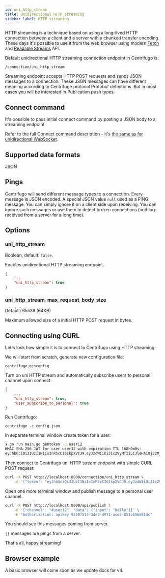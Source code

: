 ```yaml
---
id: uni_http_stream
title: Unidirectional HTTP streaming
sidebar_label: HTTP streaming
---
```


HTTP streaming is a technique based on using a long-lived HTTP connection between a client and a server with a chunked transfer encoding. These days it's possible to use it from the web browser using modern [Fetch](https://developer.mozilla.org/en-US/docs/Web/API/Fetch_API) and [Readable Streams](https://developer.mozilla.org/en-US/docs/Web/API/ReadableStream) API.

Default unidirectional HTTP streaming connection endpoint in Centrifugo is:

```
/connection/uni_http_stream
```

Streaming endpoint accepts HTTP POST requests and sends JSON messages to a connection. These JSON messages can have different meaning according to Centrifuge protocol Protobuf definitions. But in most cases you will be interested in Publication push types.

## Connect command

It's possible to pass initial connect command by posting a JSON body to a streaming endpoint. 

Refer to the full Connect command description – it's [the same as for unidirectional WebSocket](./uni_websocket.md#connect-command).

## Supported data formats

JSON

## Pings

Centrifugo will send different message types to a connection. Every message is JSON encoded. A special JSON value `null` used as a PING message. You can simply ignore it on a client side upon receiving. You can ignore such messages or use them to detect broken connections (nothing received from a server for a long time).

## Options

### uni_http_stream

Boolean, default: `false`.

Enables unidirectional HTTP streaming endpoint.

```json title="config.json"
{
    ...
    "uni_http_stream": true
}
```

### uni_http_stream_max_request_body_size

Default: 65536 (64KB)

Maximum allowed size of a initial HTTP POST request in bytes.

## Connecting using CURL

Let's look how simple it is to connect to Centrifugo using HTTP streaming.

We will start from scratch, generate new configuration file:

```
centrifugo genconfig
```

Turn on uni HTTP stream and automatically subscribe users to personal channel upon connect:

```json title="config.json"
{
    ...
    "uni_http_stream": true,
    "user_subscribe_to_personal": true
}
```

Run Centrifugo:

```
centrifugo -c config.json
```

In separate terminal window create token for a user:

```bash
❯ go run main.go gentoken -u user12
HMAC SHA-256 JWT for user user12 with expiration TTL 168h0m0s:
eyJhbGciOiJIUzI1NiIsInR5cCI6IkpXVCJ9.eyJzdWIiOiJ1c2VyMTIiLCJleHAiOjE2MjUwNzMyODh9.BxmS4R-X6YXMxLfXNhYRzeHvtu_M2NCaXF6HNu7VnDM
```

Then connect to Centrifugo uni HTTP stream endpoint with simple CURL POST request:

```bash
curl -X POST http://localhost:8000/connection/uni_http_stream \
    -d '{"token": "eyJhbGciOiJIUzI1NiIsInR5cCI6IkpXVCJ9.eyJzdWIiOiJ1c2VyMTIiLCJleHAiOjE2MjUwNzMyODh9.BxmS4R-X6YXMxLfXNhYRzeHvtu_M2NCaXF6HNu7VnDM"}'
```

Open one more terminal window and publish message to a personal user channel:

```bash
curl -X POST http://localhost:8000/api/publish \
    -d '{"channel": "#user12", "data": {"input": "hello"}}' \
    -H "Authorization: apikey 9230f514-34d2-4971-ace2-851c656e81dc"
```

You should see this messages coming from server.

`{}` messages are pings from a server.

That's all, happy streaming!

## Browser example

A basic browser will come soon as we update docs for v4.
